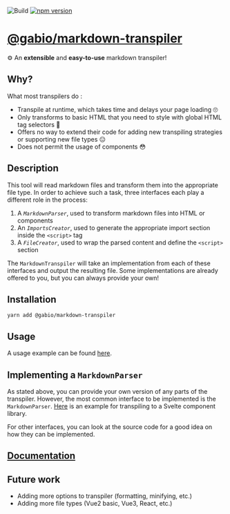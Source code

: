 ![Build](https://github.com/vigenere23/gabio-markdown-transpiler/workflows/Build/badge.svg)
[![npm version](https://badge.fury.io/js/%40gabio%2Fmarkdown-transpiler.svg)](https://badge.fury.io/js/%40gabio%2Fmarkdown-transpiler)

# [@gabio/markdown-transpiler](https://www.npmjs.com/package/@gabio/markdown-transpiler)

⚙️ An **extensible** and **easy-to-use** markdown transpiler!

## Why?

What most transpilers do :

- Transpile at runtime, which takes time and delays your page loading 🙄
- Only transforms to basic HTML that you need to style with global HTML tag selectors 🤮
- Offers no way to extend their code for adding new transpiling strategies or supporting new file types 😑
- Does not permit the usage of components 😳

## Description

This tool will read markdown files and transform them into the appropriate file type. In order to achieve such a task, three interfaces each play a different role in the process:

1. A _`MarkdownParser`_, used to transform markdown files into HTML or components
2. An _`ImportsCreator`_, used to generate the appropriate import section inside the `<script>` tag
3. A _`FileCreator`_, used to wrap the parsed content and define the `<script>` section

The `MarkdownTranspiler` will take an implementation from each of these interfaces and output the resulting file. Some implementations are already offered to you, but you can always provide your own!

## Installation

```
yarn add @gabio/markdown-transpiler
```

## Usage

A usage example can be found [here](https://github.com/vigenere23/gabio-markdown-transpiler/tree/master/example).

## Implementing a `MarkdownParser`

As stated above, you can provide your own version of any parts of the transpiler. However, the most common interface to be implemented is the `MarkdownParser`. [Here](https://github.com/vigenere23/gabio-design-svelte/blob/main/src/lib/markdown.ts) is an example for transpiling to a Svelte component library.

For other interfaces, you can look at the source code for a good idea on how they can be implemented.

## [Documentation](https://vigenere23.github.io/gabio-markdown-transpiler)

## Future work

- Adding more options to transpiler (formatting, minifying, etc.)
- Adding more file types (Vue2 basic, Vue3, React, etc.)
